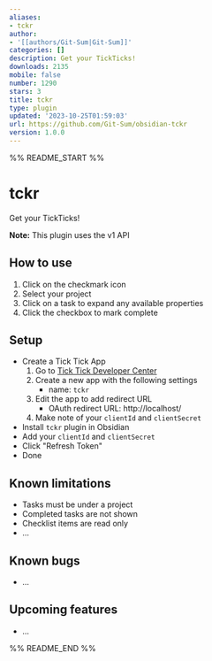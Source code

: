 ```yaml
---
aliases:
- tckr
author:
- '[[authors/Git-Sum|Git-Sum]]'
categories: []
description: Get your TickTicks!
downloads: 2135
mobile: false
number: 1290
stars: 3
title: tckr
type: plugin
updated: '2023-10-25T01:59:03'
url: https://github.com/Git-Sum/obsidian-tckr
version: 1.0.0
---
```


%% README_START %%

# tckr

Get your TickTicks!

**Note:** This plugin uses the v1 API

## How to use
1. Click on the checkmark icon
2. Select your project
3. Click on a task to expand any available properties
4. Click the checkbox to mark complete

## Setup

- Create a Tick Tick App
	1. Go to [Tick Tick Developer Center](https://developer.ticktick.com/manage)
	2. Create a new app with the following settings
		- name: `tckr`
	3. Edit the app to add redirect URL
		- OAuth redirect URL: http://localhost/
	4. Make note of your `clientId` and `clientSecret`
- Install `tckr` plugin in Obsidian
- Add your `clientId` and `clientSecret`
- Click "Refresh Token"
- Done

## Known limitations
- Tasks must be under a project
- Completed tasks are not shown
- Checklist items are read only
- ...

## Known bugs
- ...

## Upcoming features
- ...


%% README_END %%
